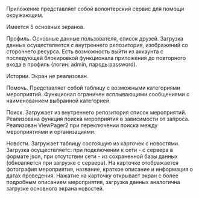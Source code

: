 Приложение представляет собой волонтерский сервис для помощи окружающим.

Имеется 5 основных экранов.

Профиль.
Основные данные пользователя, список друзей. Загрузка данных осуществляется с внутреннего репозитория, изображений со стороннего ресурса.
Есть возможность выйти из аккаунта с последующей блокировкой функционала приложения до повторного входа в профиль (логин: admin, пародь:password).

Истории.
Экран не реализован.

Помочь.
Представляет собой таблицу с возможными категориями мероприятий. Функционал ограничен всплывающими сообщениями с наименованием выбранной категорией.

Поиск.
Загружает из внутреннего репозитория список мероприятий. Реализована функция поиска мероприятия в зависимости от запроса. 
Реализован ViewPager2 при переключении поиска между мероприятиями и организациями.

Новости.
Загружает таблицу состоящую из карточек с новостями. 
Загрузка осуществляетс: при подключении к сети - с сервера в формате json, при отсутствии сети - из сохраненной базы данных (обновляется при загрузке с сервера).
На карточке отображается фотография мероприятия, название, краткое описание и информация о датах проведения.
Нажатие на карточку открывает экран с более подробным описанием мероприятия, загрузка данных аналогична загрузке основного экрана новостей.
